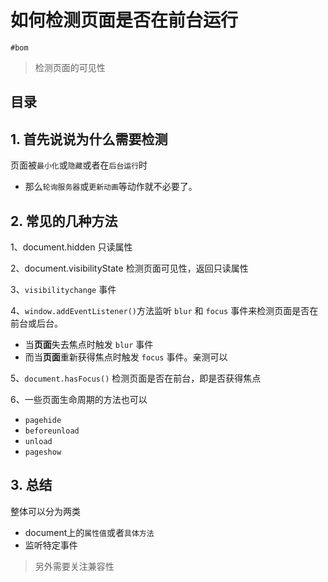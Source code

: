 
# 如何检测页面是否在前台运行

`#bom` 

>  检测页面的可见性


## 目录
<!-- toc -->
 ## 1. 首先说说为什么需要检测 

页面被`最小化`或`隐藏`或者在`后台运行`时
- 那么`轮询服务器`或`更新动画`等动作就不必要了。

## 2. 常见的几种方法

1、document.hidden 只读属性

2、document.visibilityState 检测页面可见性，返回只读属性

3、`visibilitychange` 事件

4、`window.addEventListener()`方法监听 `blur` 和 `focus` 事件来检测页面是否在前台或后台。
- 当**页面**失去焦点时触发 `blur` 事件
- 而当**页面**重新获得焦点时触发 `focus` 事件。亲测可以

5、`document.hasFocus()` 检测页面是否在前台，即是否获得焦点

6、一些页面生命周期的方法也可以

- `pagehide`
- `beforeunload`
- `unload` 
- `pageshow`

## 3. 总结

整体可以分为两类 

- document上的`属性值`或者`具体方法` 
- 监听特定事件

> 另外需要关注兼容性

